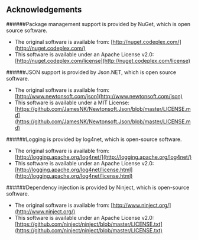 ## Acknowledgements

######Package management support is provided by NuGet, which is open source software.

- The original software is available from: [http://nuget.codeplex.com/](http://nuget.codeplex.com/)  
- This software is available under an Apache License v2.0: [http://nuget.codeplex.com/license](http://nuget.codeplex.com/license)  

######JSON support is provided by Json.NET, which is open source software.

- The original software is available from: [http://www.newtonsoft.com/json](http://www.newtonsoft.com/json)  
- This software is available under a MIT License: [https://github.com/JamesNK/Newtonsoft.Json/blob/master/LICENSE.md](https://github.com/JamesNK/Newtonsoft.Json/blob/master/LICENSE.md) 

######Logging is provided by log4net, which is open-source software.

- The original software is available from: [http://logging.apache.org/log4net/](http://logging.apache.org/log4net/)  
- This software is available under an Apache License v2.0: [http://logging.apache.org/log4net/license.html](http://logging.apache.org/log4net/license.html) 

######Dependency injection is provided by Ninject, which is open-source software.

- The original software is available from: [http://www.ninject.org/](http://www.ninject.org/)  
- This software is available under an Apache License v2.0: [https://github.com/ninject/ninject/blob/master/LICENSE.txt](https://github.com/ninject/ninject/blob/master/LICENSE.txt)
